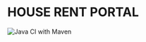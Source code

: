 # HOUSE RENT PORTAL

![Java CI with Maven](https://github.com/99002591/JAVA-MiniProject/workflows/Java%20CI%20with%20Maven/badge.svg?branch=master)